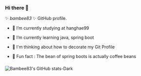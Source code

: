 ### Hi there 👋

 ✨ _bambee83_ ✨  GitHub profile.


- 🔭 I’m currently studying at hanghae99

- 🌱 I’m currently learning java, spring boot
<!-- - 👯 I’m looking to collaborate on ...-->

- 🤔 I'm thinking about how to decorate my Git Profile
<!-- - 💬 Ask me about ...
- 📫 How to reach me: ...
- 😄 Pronouns: ... -->

- 🪹 Fun fact : The bean of spring boots is actually coffee beans 

###
###
![Bambee83's GitHub stats-Dark](https://github-readme-stats.vercel.app/api?username=bambee83&show_icons=true&theme=dark#gh-dark-mode-only)



<!--
[![Bambee83's GitHub stats-Dark](https://github-readme-stats.vercel.app/api?username=anuraghazra&show_icons=true&theme=dark#gh-dark-mode-only)](https://github.com/anuraghazra/github-readme-stats#gh-dark-mode-only)
[![Bambee83's GitHub stats-Light](https://github-readme-stats.vercel.app/api?username=bambee83&show_icons=true&theme=default#gh-light-mode-only)
<img src="https://img.shields.io/badge/문자-색코드?style=for-the-badge&logo=이미지 이름&logoColor=black">
-->

